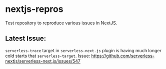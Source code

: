 # nextjs-repros

Test repository to reproduce various issues in NextJS.

## Latest Issue:

`serverless-trace` target in `serverless-next.js` plugin is having much longer cold starts that `serverless-target`. Issue: https://github.com/serverless-nextjs/serverless-next.js/issues/547
